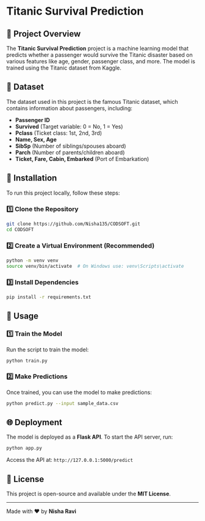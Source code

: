 # Titanic Survival Prediction

## 🚢 Project Overview
The **Titanic Survival Prediction** project is a machine learning model that predicts whether a passenger would survive the Titanic disaster based on various features like age, gender, passenger class, and more. The model is trained using the Titanic dataset from Kaggle.

## 📂 Dataset
The dataset used in this project is the famous Titanic dataset, which contains information about passengers, including:
- **Passenger ID**
- **Survived** (Target variable: 0 = No, 1 = Yes)
- **Pclass** (Ticket class: 1st, 2nd, 3rd)
- **Name, Sex, Age**
- **SibSp** (Number of siblings/spouses aboard)
- **Parch** (Number of parents/children aboard)
- **Ticket, Fare, Cabin, Embarked** (Port of Embarkation)

## 🔧 Installation
To run this project locally, follow these steps:

### 1️⃣ Clone the Repository
```sh
git clone https://github.com/Nisha135/CODSOFT.git
cd CODSOFT
```

### 2️⃣ Create a Virtual Environment (Recommended)
```sh
python -m venv venv
source venv/bin/activate  # On Windows use: venv\Scripts\activate
```

### 3️⃣ Install Dependencies
```sh
pip install -r requirements.txt
```

## 🚀 Usage
### 1️⃣ Train the Model
Run the script to train the model:
```sh
python train.py
```

### 2️⃣ Make Predictions
Once trained, you can use the model to make predictions:
```sh
python predict.py --input sample_data.csv
```

## 🌐 Deployment
The model is deployed as a **Flask API**. To start the API server, run:
```sh
python app.py
```
Access the API at: `http://127.0.0.1:5000/predict`

## 📜 License
This project is open-source and available under the **MIT License**.

---

Made with ❤️ by **Nisha Ravi**

